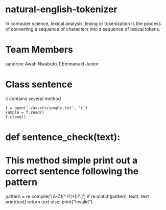 # natural-english-tokenizer
In computer science, lexical analysis, lexing or tokenization is the process of converting a sequence of characters into a sequence of lexical tokens.

# Team Members
sandrine Awah 
Nwabufo.T.Emmanuel Junior 

# Class sentence
 it contains several method
  
    f = open('./assets/sample.txt', 'r') 
    sample = f.read()
    f.close() 
    
 # def sentence_check(text): 
 # This method simple print out a correct sentence following the pattern
 pattern = re.compile('[A-Z][^\.!?]*[!?\.]')
 if re.match(pattern, text):
 text
 print(text)
 return text
 else:
 print("Invalid")
        

